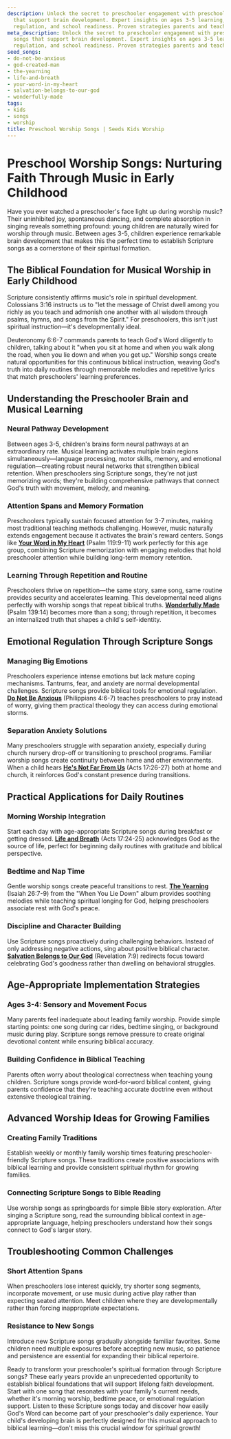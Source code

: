 ```yaml
---
description: Unlock the secret to preschooler engagement with preschool worship songs
  that support brain development. Expert insights on ages 3-5 learning, emotional
  regulation, and school readiness. Proven strategies parents and teachers love!
meta_description: Unlock the secret to preschooler engagement with preschool worship
  songs that support brain development. Expert insights on ages 3-5 learning, emotional
  regulation, and school readiness. Proven strategies parents and teachers love!
seed_songs:
- do-not-be-anxious
- god-created-man
- the-yearning
- life-and-breath
- your-word-in-my-heart
- salvation-belongs-to-our-god
- wonderfully-made
tags:
- kids
- songs
- worship
title: Preschool Worship Songs | Seeds Kids Worship
---
```

# Preschool Worship Songs: Nurturing Faith Through Music in Early Childhood

Have you ever watched a preschooler's face light up during worship music? Their uninhibited joy, spontaneous dancing, and complete absorption in singing reveals something profound: young children are naturally wired for worship through music. Between ages 3-5, children experience remarkable brain development that makes this the perfect time to establish Scripture songs as a cornerstone of their spiritual formation.

## The Biblical Foundation for Musical Worship in Early Childhood

Scripture consistently affirms music's role in spiritual development. Colossians 3:16 instructs us to "let the message of Christ dwell among you richly as you teach and admonish one another with all wisdom through psalms, hymns, and songs from the Spirit." For preschoolers, this isn't just spiritual instruction—it's developmentally ideal.

Deuteronomy 6:6-7 commands parents to teach God's Word diligently to children, talking about it "when you sit at home and when you walk along the road, when you lie down and when you get up." Worship songs create natural opportunities for this continuous biblical instruction, weaving God's truth into daily routines through memorable melodies and repetitive lyrics that match preschoolers' learning preferences.

## Understanding the Preschooler Brain and Musical Learning

### Neural Pathway Development

Between ages 3-5, children's brains form neural pathways at an extraordinary rate. Musical learning activates multiple brain regions simultaneously—language processing, motor skills, memory, and emotional regulation—creating robust neural networks that strengthen biblical retention. When preschoolers sing Scripture songs, they're not just memorizing words; they're building comprehensive pathways that connect God's truth with movement, melody, and meaning.

### Attention Spans and Memory Formation

Preschoolers typically sustain focused attention for 3-7 minutes, making most traditional teaching methods challenging. However, music naturally extends engagement because it activates the brain's reward centers. Songs like **[Your Word in My Heart](https://seedskidsworship.com/product/your-word-in-my-heart-psalm-1199-11-2/)** (Psalm 119:9-11) work perfectly for this age group, combining Scripture memorization with engaging melodies that hold preschooler attention while building long-term memory retention.

### Learning Through Repetition and Routine

Preschoolers thrive on repetition—the same story, same song, same routine provides security and accelerates learning. This developmental need aligns perfectly with worship songs that repeat biblical truths. **[Wonderfully Made](https://seedskidsworship.com/product/wonderfully-made-psalm-13914-2/)** (Psalm 139:14) becomes more than a song; through repetition, it becomes an internalized truth that shapes a child's self-identity.

## Emotional Regulation Through Scripture Songs

### Managing Big Emotions

Preschoolers experience intense emotions but lack mature coping mechanisms. Tantrums, fear, and anxiety are normal developmental challenges. Scripture songs provide biblical tools for emotional regulation. **[Do Not Be Anxious](https://seedskidsworship.com/product/do-not-be-anxious-philippians-46-7-2/)** (Philippians 4:6-7) teaches preschoolers to pray instead of worry, giving them practical theology they can access during emotional storms.

### Separation Anxiety Solutions

Many preschoolers struggle with separation anxiety, especially during church nursery drop-off or transitioning to preschool programs. Familiar worship songs create continuity between home and other environments. When a child hears **[He's Not Far From Us](https://seedskidsworship.com/product/hes-not-far-from-us-acts-1726-27-2/)** (Acts 17:26-27) both at home and church, it reinforces God's constant presence during transitions.

## Practical Applications for Daily Routines

### Morning Worship Integration

Start each day with age-appropriate Scripture songs during breakfast or getting dressed. **[Life and Breath](https://seedskidsworship.com/product/life-and-breath-acts-1724-25/)** (Acts 17:24-25) acknowledges God as the source of life, perfect for beginning daily routines with gratitude and biblical perspective.

### Bedtime and Nap Time

Gentle worship songs create peaceful transitions to rest. **[The Yearning](https://seedskidsworship.com/product/the-yearning-isaiah-267-9/)** (Isaiah 26:7-9) from the "When You Lie Down" album provides soothing melodies while teaching spiritual longing for God, helping preschoolers associate rest with God's peace.

### Discipline and Character Building

Use Scripture songs proactively during challenging behaviors. Instead of only addressing negative actions, sing about positive biblical character. **[Salvation Belongs to Our God](https://seedskidsworship.com/product/salvation-belongs-to-our-god-revelation-79-2/)** (Revelation 7:9) redirects focus toward celebrating God's goodness rather than dwelling on behavioral struggles.

## Age-Appropriate Implementation Strategies

### Ages 3-4: Sensory and Movement Focus

Many parents feel inadequate about leading family worship. Provide simple starting points: one song during car rides, bedtime singing, or background music during play. Scripture songs remove pressure to create original devotional content while ensuring biblical accuracy.

### Building Confidence in Biblical Teaching

Parents often worry about theological correctness when teaching young children. Scripture songs provide word-for-word biblical content, giving parents confidence that they're teaching accurate doctrine even without extensive theological training.

## Advanced Worship Ideas for Growing Families

### Creating Family Traditions

Establish weekly or monthly family worship times featuring preschooler-friendly Scripture songs. These traditions create positive associations with biblical learning and provide consistent spiritual rhythm for growing families.

### Connecting Scripture Songs to Bible Reading

Use worship songs as springboards for simple Bible story exploration. After singing a Scripture song, read the surrounding biblical context in age-appropriate language, helping preschoolers understand how their songs connect to God's larger story.

## Troubleshooting Common Challenges

### Short Attention Spans

When preschoolers lose interest quickly, try shorter song segments, incorporate movement, or use music during active play rather than expecting seated attention. Meet children where they are developmentally rather than forcing inappropriate expectations.

### Resistance to New Songs

Introduce new Scripture songs gradually alongside familiar favorites. Some children need multiple exposures before accepting new music, so patience and persistence are essential for expanding their biblical repertoire.

Ready to transform your preschooler's spiritual formation through Scripture songs? These early years provide an unprecedented opportunity to establish biblical foundations that will support lifelong faith development. Start with one song that resonates with your family's current needs, whether it's morning worship, bedtime peace, or emotional regulation support. Listen to these Scripture songs today and discover how easily God's Word can become part of your preschooler's daily experience. Your child's developing brain is perfectly designed for this musical approach to biblical learning—don't miss this crucial window for spiritual growth!

<script type="application/ld+json">
{
  "@context": "https://schema.org",
  "@type": "Article",
  "headline": "Preschool Worship Songs",
  "author": {
    "@type": "Organization",
    "name": "Seeds Kids Worship"
  },
  "publisher": {
    "@type": "Organization",
    "name": "Seeds Kids Worship",
    "logo": {
      "@type": "ImageObject",
      "url": "https://seedskidsworship.com/logo.png"
    }
  },
  "datePublished": "2025-09-06T21:27:29.688577",
  "dateModified": "2025-09-06T21:27:29.688597",
  "description": "Unlock the secret to preschooler engagement with preschool worship songs that support brain development. Expert insights on ages 3-5 learning, emotional regulat",
  "mainEntityOfPage": {
    "@type": "WebPage",
    "@id": "https://seedskidsworship.com/activities/preschool-worship-songs/"
  }
}
</script>

<script type="application/ld+json">
{
  "@context": "https://schema.org",
  "@type": "Product",
  "name": "Do Not Be Anxious",
  "description": "One of Seeds Family Worship's all-time favorites teaching children to pray instead of worry. Features retro video game aesthetics and word-for-word Philippians 4:6-7 about God's peace.",
  "url": "https://seedskidsworship.com/product/do-not-be-anxious-philippians-46-7-2/",
  "brand": {
    "@type": "Brand",
    "name": "Seeds Kids Worship"
  },
  "category": "Children's Christian Music",
  "album": "Seeds of Courage"
}
</script>

<script type="application/ld+json">
{
  "@context": "https://schema.org",
  "@type": "Product",
  "name": "God Created Man",
  "description": "A scripture song about being created male and female in God's image",
  "url": "https://seedskidsworship.com/product/god-created-man-genesis-127/",
  "brand": {
    "@type": "Brand",
    "name": "Seeds Kids Worship"
  },
  "category": "Children's Christian Music",
  "album": "Hope"
}
</script>

<script type="application/ld+json">
{
  "@context": "https://schema.org",
  "@type": "Product",
  "name": "The Yearning",
  "description": "A worship song about spiritual longing and yearning for God",
  "url": "https://seedskidsworship.com/product/the-yearning-isaiah-267-9/",
  "brand": {
    "@type": "Brand",
    "name": "Seeds Kids Worship"
  },
  "category": "Children's Christian Music",
  "album": "When You Lie Down: Lullabies & Scripture Songs"
